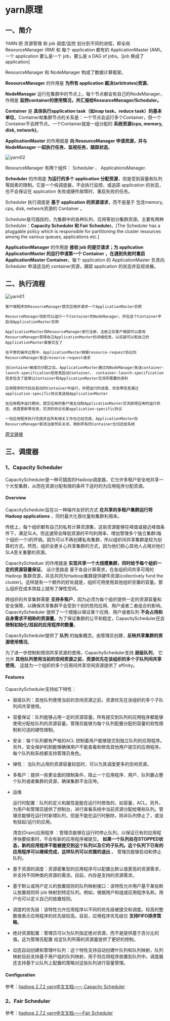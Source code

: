 # yarn原理

## 一、简介

YARN 把 资源管理 和 job 调度/监控 划分到不同的进程，即全局 ResourceManager (RM) 和 每个 application 都有的 ApplicationMaster (AM)。一个 application 要么是一个 job，要么是 a DAG of jobs。[job 换成了 application]

ResourceManager 和 NodeManager 构成了数据计算框架。

**ResourceManager** 的作用是 **为所有 application 裁决(arbitrates)资源**。

**NodeManager** 运行在集群中的节点上，每个节点都会有自己的NodeManager，作用是 **监控container的使用情况，并汇报给ResourceManager/Scheduler。**

**Container** 是 **具体执行application task（如map task、reduce task）的基本单位**。Container和集群节点的关系是：一个节点会运行多个Container，但一个Container不会跨节点。一个Container就是一组分配的 **系统资源(cpu, memory, disk, network)**。


**ApplicationMaster** 的作用就是 **向 ResourceManager 申请资源，并与 NodeManager 一起执行任务、监视任务，跟踪状态**。

![yarn02](https://s1.ax1x.com/2020/06/22/NJ6QmV.png)

ResourceManager 有两个组件： Scheduler 、 ApplicationsManager.

**Scheduler** 的作用是 **为运行的多个 application 分配资源**，但是受到容量和队列等因素的限制。它是一个纯调度器，不会执行监控，或追踪 application 的状态，也不会保证在 application 失败或硬件故障时，重启失败的任务。

Scheduler 执行调度是 **基于 application 的资源请求**，而不是基于 包含memory, cpu, disk, network资源的 Container 。

Scheduler是可插拔的，为集群中的各种队列、应用等划分集群资源。主要有两种Scheduler：**Capacity Scheduler 和 Fair Scheduler**。[The Scheduler has a pluggable policy which is responsible for partitioning the cluster resources among the various queues, applications etc.]

**ApplicationManager** 的作用是 **接收 job 的提交请求；为 application ApplicationMaster 的运行申请第一个 Container ，在遇到失败时重启 ApplicationMaster Container**。每个 application 的 ApplicationMaster 负责向 Scheduler 申请适当的 container资源，跟踪 application 的状态并监视进展。

## 二、执行流程

![yarn01](https://s1.ax1x.com/2020/06/22/NJcph4.png)

    客户端程序向ResourceManager提交应用并请求一个ApplicationMaster实例

    ResourceManager找到可以运行一个Container的NodeManager，并在这个Container中启动ApplicationMaster实例

    ApplicationMaster向ResourceManager进行注册，注册之后客户端就可以查询ResourceManager获得自己ApplicationMaster的详细信息，以后就可以和自己的ApplicationMaster直接交互了

    在平常的操作过程中，ApplicationMaster根据resource-request协议向ResourceManager发送resource-request请求

    当Container被成功分配之后，ApplicationMaster通过向NodeManager发送container-launch-specification信息来启动Container， container-launch-specification信息包含了能够让Container和ApplicationMaster交流所需要的资料

    应用程序的代码在启动的Container中运行，并把运行的进度、状态等信息通过application-specific协议发送给ApplicationMaster

    在应用程序运行期间，提交应用的客户端主动和ApplicationMaster交流获得应用的运行状态、进度更新等信息，交流的协议也是application-specific协议

    一但应用程序执行完成并且所有相关工作也已经完成，ApplicationMaster向ResourceManager取消注册然后关闭，用到所有的Container也归还给系统

[原文链接](https://blog.csdn.net/suifeng3051/article/details/49486927)

## 三、调度器

### 1、Capacity Scheduler

CapacityScheduler是一种可插拔的Hadoop调度器，它允许多租户安全地共享一个大型集群，从而在资源分配有限的条件下适时的为应用程序分配资源。

#### Overview

CapacityScheduler旨在以一种操作友好的方式 **在共享的多租户集群运行将 Hadoop applications** ，同时最大化吞吐量和集群利用率。

传统上，每个组织都有自己的私有计算资源集，这些资源能够在峰值或接近峰值条件下，满足SLA。但这通常会降低资源的平均利用率、增加管理多个独立集群(每个组织一个)的开销。因为可以不再创建私有集群，所以组织间共享集群是较为划算的方式。然而，组织会更关心共享集群的方式，因为他们担心其他人占用对他们SLA至关重要的资源。

CapacityScheduer 的作用就是 **实现共享一个大规模集群，同时给予每个组织一定的资源容量保证**。 设计思路是 基于各自计算需求，在各组织间共享可用的 Hadoop 集群资源，并且共同为Hadoop集群提供硬件资源(collectively fund the cluster)。这样就有一个额外的好处就是，组织可用使用其他组织空置的容量。那么组织在成本效益上就有了弹性空间。

跨组织的共享集群需要 **支持多租户**，因为必须为每个组织提供一定的资源容量和安全保障，以确保共享集群不会受到个别的危险应用、用户或者二者组合的影响。CapacityScheduler 提供了一个措施以保证某个应用、用户或者队列 **不会占用和自身需求不相称的资源量**。为了保证集群的公平和稳定，CapacityScheduler还会 **限制初始化/挂起的应用程序的数量**。

CapacityScheduler提供了 **队列** 的抽象概念。由管理员创建，**反映共享集群的资源使用情况**。

为了进一步控制和预测共享资源的使用，CapacityScheduler支持 **层级队列**， 它允许 **其他队列使用当前的空闲资源之前，资源优先在该组织的多个子队列间共享使用**。 这就为一个组织的多个应用间共享空闲资源提供了 affinity。

#### Features

CapacityScheduler支持如下特性：

- 层级队列：其他队列使用当前的空闲资源之前，资源优先在该组织的多个子队列间共享使用。

- 容量保证：队列能够占用一定的资源容量。所有提交到队列的应用程序都能够使用分配给队列的资源容量。管理员能够为每个队列配置分配的容量的软性限制和可选的硬性限制。

- 安全：每个队列都有严格的ACL 控制着用户能够提交到独立队列的应用程序。另外，安全保护机制能够确保用户不能查看和修改其他用户提交的应用程序。每个队列和系统都支持管理员角色。

- 弹性： 当队列占用的资源容量较低时，可以为其调度更多的空闲资源。

- 多租户：提供一些更全面的限制条件，阻止一个应用程序、用户、队列霸占整个队列或者集群的资源，确保集群不会压垮。

- 运维

    运行时配置：队列的定义和属性是能在运行时修改的，如容量，ACL。另外，为用户和管理员提供了控制台，进行查看系统中当前资源分配给哪些队列。管理员能够在运行时新增队列，但是不能在运行时删除，除非队列停止了，或没有挂起/运行的应用。

    清空(Drain)应用程序 ：管理员能够在运行时停止队列，以保证已有的应用程序快要结束时，不会有新的应用程序被提交。 **如果一个队列处在STOPPED状态，新的应用程序不能被提交到这个队列以及它的子队列。这个队列下已有的应用程序可以继续完成，这样队列可以优雅的退出** 。 管理员能够启动和停止队列。

- 基于资源的调度：资源密集型的应用程序可以配置比默认值更高的资源需求，并支持不同种类的资源的需求。目前，内存是支持的资源需求。

- 基于默认或用户定义的放置规则的队列映射接口：该特性允许用户基于某些默认放置规则将 job 映射到特定队列。例如，根据用户和组或应用程序名称。用户也可以定义自己的放置规则。

- 调度的优先级：该特性允许应用程序以不同的优先级被提交和调度。较高的整数值表示应用程序的优先级较高。目前，应用程序优先级仅 **支持FIFO排序策略**。

- 绝对资源配置：管理员可以为队列指定绝对资源，而不是提供基于百分比的值。这为管理员配置 给定队列所需的资源量提供了更好的控制。

- 动态自动创建和管理叶队列：这个特性支持自动创建叶队列和队列映射，队列映射目前支持基于用户组的队列映射，用于将应用程序放置到队列中。调度器还支持基于父队列上配置的策略对这些队列进行容量管理。

#### Configuration


参考：[hadoop 2.7.2 yarn中文文档—— Capacity Scheduler](https://blog.csdn.net/han_zw/article/details/84812506)

### 2、Fair Scheduler


参考：[hadoop 2.7.2 yarn中文文档——Fair Scheduler](https://blog.csdn.net/han_zw/article/details/84815512)
